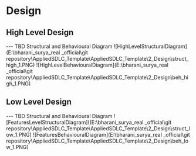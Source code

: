# Design

## High Level Design 

--- TBD Structural and Behavioural Diagram
![HighLevelStructuralDiagram](E:\\bharani_surya_real _official\\git repository\\AppliedSDLC_Template\\AppliedSDLC_Template\\2_Design\\struct_high_1.PNG)
![HighLevelBehaviouralDiagram](E:\\bharani_surya_real _official\\git repository\\AppliedSDLC_Template\\AppliedSDLC_Template\\2_Design\\beh_high_1.PNG)

## Low Level Design 

--- TBD Structural and Behavioural Diagram
![FeaturesLevelStructuralDiagram]((E:\\bharani_surya_real _official\\git repository\\AppliedSDLC_Template\\AppliedSDLC_Template\\2_Design\\struct_low_1.PNG)
![FeaturesBehaviouralDiagram](E:\\bharani_surya_real _official\\git repository\\AppliedSDLC_Template\\AppliedSDLC_Template\\2_Design\\beh_low_1.PNG)
